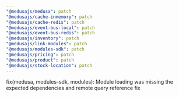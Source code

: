 ```yaml
---
"@medusajs/medusa": patch
"@medusajs/cache-inmemory": patch
"@medusajs/cache-redis": patch
"@medusajs/event-bus-local": patch
"@medusajs/event-bus-redis": patch
"@medusajs/inventory": patch
"@medusajs/link-modules": patch
"@medusajs/modules-sdk": patch
"@medusajs/pricing": patch
"@medusajs/product": patch
"@medusajs/stock-location": patch
---
```


fix(medusa, modules-sdk, modules): Module loading was missing the expected dependencies and remote query reference fix
